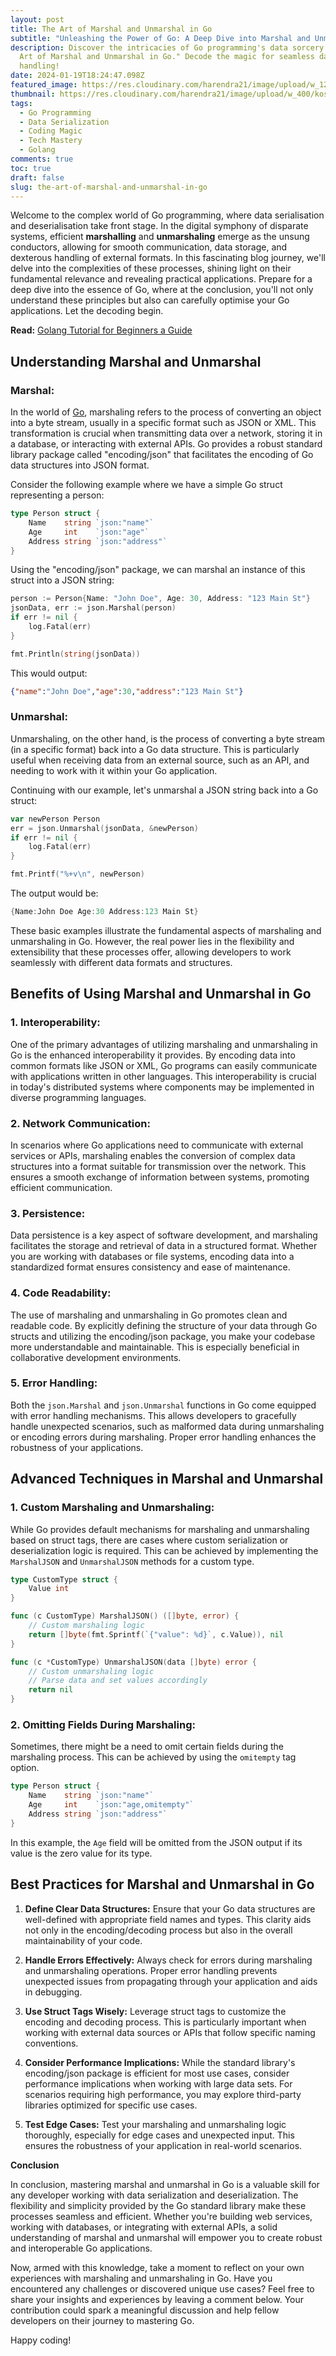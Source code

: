 ```yaml
---
layout: post
title: The Art of Marshal and Unmarshal in Go
subtitle: "Unleashing the Power of Go: A Deep Dive into Marshal and Unmarshal Wizardry"
description: Discover the intricacies of Go programming's data sorcery in "The
  Art of Marshal and Unmarshal in Go." Decode the magic for seamless data
  handling!
date: 2024-01-19T18:24:47.098Z
featured_image: https://res.cloudinary.com/harendra21/image/upload/w_1200/kosli-blog-understanding-golang-command-line-arguments_o86b7i.jpg
thumbnail: https://res.cloudinary.com/harendra21/image/upload/w_400/kosli-blog-understanding-golang-command-line-arguments_o86b7i.jpg
tags:
  - Go Programming
  - Data Serialization
  - Coding Magic
  - Tech Mastery
  - Golang
comments: true
toc: true
draft: false
slug: the-art-of-marshal-and-unmarshal-in-go
---
```

Welcome to the complex world of Go programming, where data serialisation and deserialisation take front stage. In the digital symphony of disparate systems, efficient **marshalling** and **unmarshaling** emerge as the unsung conductors, allowing for smooth communication, data storage, and dexterous handling of external formats. In this fascinating blog journey, we'll delve into the complexities of these processes, shining light on their fundamental relevance and revealing practical applications. Prepare for a deep dive into the essence of Go, where at the conclusion, you'll not only understand these principles but also can carefully optimise your Go applications. Let the decoding begin.

**Read:** [Golang Tutorial for Beginners a Guide](https://golang.withcodeexample.com/blog/golang-tutorial-for-beginners/)

## Understanding Marshal and Unmarshal

### Marshal:

In the world of [Go](https://go.dev/), marshaling refers to the process of converting an object into a byte stream, usually in a specific format such as JSON or XML. This transformation is crucial when transmitting data over a network, storing it in a database, or interacting with external APIs. Go provides a robust standard library package called "encoding/json" that facilitates the encoding of Go data structures into JSON format.

Consider the following example where we have a simple Go struct representing a person:

```go
type Person struct {
    Name    string `json:"name"`
    Age     int    `json:"age"`
    Address string `json:"address"`
}
```

Using the "encoding/json" package, we can marshal an instance of this struct into a JSON string:

```go
person := Person{Name: "John Doe", Age: 30, Address: "123 Main St"}
jsonData, err := json.Marshal(person)
if err != nil {
    log.Fatal(err)
}

fmt.Println(string(jsonData))
```

This would output:

```json
{"name":"John Doe","age":30,"address":"123 Main St"}
```

### Unmarshal:

Unmarshaling, on the other hand, is the process of converting a byte stream (in a specific format) back into a Go data structure. This is particularly useful when receiving data from an external source, such as an API, and needing to work with it within your Go application.

Continuing with our example, let's unmarshal a JSON string back into a Go struct:

```go
var newPerson Person
err = json.Unmarshal(jsonData, &newPerson)
if err != nil {
    log.Fatal(err)
}

fmt.Printf("%+v\n", newPerson)
```

The output would be:

```go
{Name:John Doe Age:30 Address:123 Main St}
```

These basic examples illustrate the fundamental aspects of marshaling and unmarshaling in Go. However, the real power lies in the flexibility and extensibility that these processes offer, allowing developers to work seamlessly with different data formats and structures.

## Benefits of Using Marshal and Unmarshal in Go

### 1. Interoperability:

One of the primary advantages of utilizing marshaling and unmarshaling in Go is the enhanced interoperability it provides. By encoding data into common formats like JSON or XML, Go programs can easily communicate with applications written in other languages. This interoperability is crucial in today's distributed systems where components may be implemented in diverse programming languages.

### 2. Network Communication:

In scenarios where Go applications need to communicate with external services or APIs, marshaling enables the conversion of complex data structures into a format suitable for transmission over the network. This ensures a smooth exchange of information between systems, promoting efficient communication.

### 3. Persistence:

Data persistence is a key aspect of software development, and marshaling facilitates the storage and retrieval of data in a structured format. Whether you are working with databases or file systems, encoding data into a standardized format ensures consistency and ease of maintenance.

### 4. Code Readability:

The use of marshaling and unmarshaling in Go promotes clean and readable code. By explicitly defining the structure of your data through Go structs and utilizing the encoding/json package, you make your codebase more understandable and maintainable. This is especially beneficial in collaborative development environments.

### 5. Error Handling:

Both the `json.Marshal` and `json.Unmarshal` functions in Go come equipped with error handling mechanisms. This allows developers to gracefully handle unexpected scenarios, such as malformed data during unmarshaling or encoding errors during marshaling. Proper error handling enhances the robustness of your applications.

## Advanced Techniques in Marshal and Unmarshal

### 1. Custom Marshaling and Unmarshaling:

While Go provides default mechanisms for marshaling and unmarshaling based on struct tags, there are cases where custom serialization or deserialization logic is required. This can be achieved by implementing the `MarshalJSON` and `UnmarshalJSON` methods for a custom type.

```go
type CustomType struct {
    Value int
}

func (c CustomType) MarshalJSON() ([]byte, error) {
    // Custom marshaling logic
    return []byte(fmt.Sprintf(`{"value": %d}`, c.Value)), nil
}

func (c *CustomType) UnmarshalJSON(data []byte) error {
    // Custom unmarshaling logic
    // Parse data and set values accordingly
    return nil
}
```

### 2. Omitting Fields During Marshaling:

Sometimes, there might be a need to omit certain fields during the marshaling process. This can be achieved by using the `omitempty` tag option.

```go
type Person struct {
    Name    string `json:"name"`
    Age     int    `json:"age,omitempty"`
    Address string `json:"address"`
}
```

In this example, the `Age` field will be omitted from the JSON output if its value is the zero value for its type.

## Best Practices for Marshal and Unmarshal in Go

1. **Define Clear Data Structures:**
   Ensure that your Go data structures are well-defined with appropriate field names and types. This clarity aids not only in the encoding/decoding process but also in the overall maintainability of your code.

2. **Handle Errors Effectively:**
   Always check for errors during marshaling and unmarshaling operations. Proper error handling prevents unexpected issues from propagating through your application and aids in debugging.

3. **Use Struct Tags Wisely:**
   Leverage struct tags to customize the encoding and decoding process. This is particularly important when working with external data sources or APIs that follow specific naming conventions.

4. **Consider Performance Implications:**
   While the standard library's encoding/json package is efficient for most use cases, consider performance implications when working with large data sets. For scenarios requiring high performance, you may explore third-party libraries optimized for specific use cases.

5. **Test Edge Cases:**
   Test your marshaling and unmarshaling logic thoroughly, especially for edge cases and unexpected input. This ensures the robustness of your application in real-world scenarios.

**Conclusion**

In conclusion, mastering marshal and unmarshal in Go is a valuable skill for any developer working with data serialization and deserialization. The flexibility and simplicity provided by the Go standard library make these processes seamless and efficient. Whether you're building web services, working with databases, or integrating with external APIs, a solid understanding of marshal and unmarshal will empower you to create robust and interoperable Go applications.

Now, armed with this knowledge, take a moment to reflect on your own experiences with marshaling and unmarshaling in Go. Have you encountered any challenges or discovered unique use cases? Feel free to share your insights and experiences by leaving a comment below. Your contribution could spark a meaningful discussion and help fellow developers on their journey to mastering Go.

Happy coding!